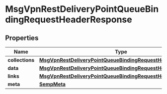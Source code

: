
# MsgVpnRestDeliveryPointQueueBindingRequestHeaderResponse

## Properties
Name | Type | Description | Notes
------------ | ------------- | ------------- | -------------
**collections** | [**MsgVpnRestDeliveryPointQueueBindingRequestHeaderCollections**](MsgVpnRestDeliveryPointQueueBindingRequestHeaderCollections.md) |  |  [optional]
**data** | [**MsgVpnRestDeliveryPointQueueBindingRequestHeader**](MsgVpnRestDeliveryPointQueueBindingRequestHeader.md) |  |  [optional]
**links** | [**MsgVpnRestDeliveryPointQueueBindingRequestHeaderLinks**](MsgVpnRestDeliveryPointQueueBindingRequestHeaderLinks.md) |  |  [optional]
**meta** | [**SempMeta**](SempMeta.md) |  | 



